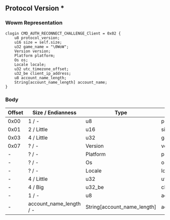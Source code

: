 ## Protocol Version *

### Wowm Representation
```rust,ignore
clogin CMD_AUTH_RECONNECT_CHALLENGE_Client = 0x02 {
    u8 protocol_version;    
    u16 size = self.size;    
    u32 game_name = "\0WoW";    
    Version version;    
    Platform platform;    
    Os os;    
    Locale locale;    
    u32 utc_timezone_offset;    
    u32_be client_ip_address;    
    u8 account_name_length;    
    String[account_name_length] account_name;    
}
```
### Body
| Offset | Size / Endianness | Type | Name | Description |
| ------ | ----------------- | ---- | ---- | ----------- |
| 0x00 | 1 / - | u8 | protocol_version |  |
| 0x01 | 2 / Little | u16 | size |  |
| 0x03 | 4 / Little | u32 | game_name |  |
| 0x07 | ? / - | Version | version |  |
| - | ? / - | Platform | platform |  |
| - | ? / - | Os | os |  |
| - | ? / - | Locale | locale |  |
| - | 4 / Little | u32 | utc_timezone_offset |  |
| - | 4 / Big | u32_be | client_ip_address |  |
| - | 1 / - | u8 | account_name_length |  |
| - | account_name_length / - | String[account_name_length] | account_name |  |
